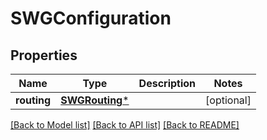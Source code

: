 # SWGConfiguration

## Properties
Name | Type | Description | Notes
------------ | ------------- | ------------- | -------------
**routing** | [**SWGRouting***](SWGRouting.md) |  | [optional] 

[[Back to Model list]](../README.md#documentation-for-models) [[Back to API list]](../README.md#documentation-for-api-endpoints) [[Back to README]](../README.md)


